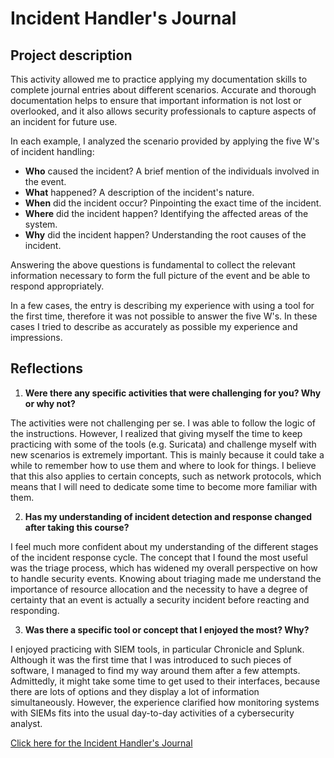 <h1>Incident Handler's Journal</h1>


<h2>Project description</h2>

This activity allowed me to practice applying my documentation skills to complete journal entries about different scenarios. Accurate and thorough documentation helps to ensure that important information is not lost or overlooked, and it also allows security professionals to capture aspects of an incident for future use.

In each example, I analyzed the scenario provided by applying the five W's of incident handling:
<br />

- **Who** caused the incident? A brief mention of the individuals involved in the event.<br />
- **What** happened? A description of the incident's nature.<br />
- **When** did the incident occur? Pinpointing the exact time of the incident.<br />
- **Where** did the incident happen? Identifying the affected areas of the system.<br />
- **Why** did the incident happen? Understanding the root causes of the incident.<br />

Answering the above questions is fundamental to collect the relevant information necessary to form the full picture of the event and be able to respond appropriately.
<br />

In a few cases, the entry is describing my experience with using a tool for the first time, therefore it was not possible to answer the five W's. In these cases I tried to describe as accurately as possible my experience and impressions.<br />

<h2>Reflections</h2>

1.	**Were there any specific activities that were challenging for you? Why or why not?** <br />

The activities were not challenging per se. I was able to follow the logic of the instructions. However, I realized that giving myself the time to keep practicing with some of the tools (e.g. Suricata) and challenge myself with new scenarios is extremely important. This is mainly because it could take a while to remember how to use them and where to look for things. I believe that this also applies to certain concepts, such as network protocols, which means that I will need to dedicate some time to become more familiar with them.
<br />

2.	**Has my understanding of incident detection and response changed after taking this course?** <br />

I feel much more confident about my understanding of the different stages of the incident response cycle. The concept that I found the most useful was the triage process, which has widened my overall perspective on how to handle security events. Knowing about triaging made me understand the importance of resource allocation and the necessity to have a degree of certainty that an event is actually a security incident before reacting and responding.<br />

3.	**Was there a specific tool or concept that I enjoyed the most? Why?** <br />

I enjoyed practicing with SIEM tools, in particular Chronicle and Splunk. Although it was the first time that I was introduced to such pieces of software, I managed to find my way around them after a few attempts. Admittedly, it might take some time to get used to their interfaces, because there are lots of options and they display a lot of information simultaneously. However, the experience clarified how monitoring systems with SIEMs fits into the usual day-to-day activities of a cybersecurity analyst.<br />

[Click here for the Incident Handler's Journal]()
